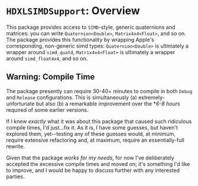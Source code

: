 # `HDXLSIMDSupport`: Overview

This package provides access to `SIMD`-style, generic quaternions and matrices: you can write `Quaternion<Double>`, `Matrix4x4<Float>`, and so on. The package provides this functionality by wrapping Apple's corresponding, non-generic simd types: `Quaternion<Double>` is ultimately a wrapper around `simd_quatd`, `Matrix4x4<Float>` is ultimately a wrapper around `simd_float4x4`, and so on.

## Warning: Compile Time

The package presently can require 30-40+ minutes to compile in both `Debug` and `Release` configurations. This is simultaneously (a) extremely-unfortunate but also (b) a remarkable improvement over the **6-8 hours* required of some earlier versions. 

If I knew *exactly* what it was about this package that caused such ridiculous compile times, I'd just...fix it. As it is, I have some guesses, but haven't explored them, yet--testing any of these guesses would, at minimum, require extensive refactoring and, at maximum, require an essentially-full rewrite.

Given that the package *works for my needs*, for now I've deliberately accepted the excessive compile times and moved on; it's something I'd like to improve, and I would be happy to discuss further with any interested parties.